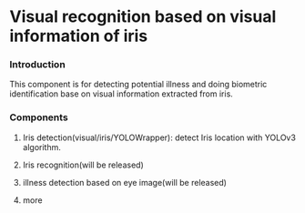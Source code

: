 # Visual recognition based on visual information of iris

### Introduction
This component is for detecting potential illness and doing biometric identification base on visual information extracted from iris.

### Components

1. Iris detection(visual/iris/YOLOWrapper): detect Iris location with YOLOv3 algorithm.

2. Iris recognition(will be released)

3. illness detection based on eye image(will be released)

4. more



